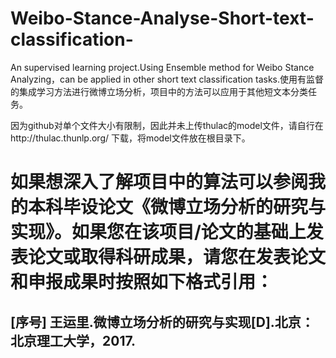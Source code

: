 # Weibo-Stance-Analyse-Short-text-classification-
An supervised learning project.Using Ensemble method for Weibo Stance Analyzing，can be applied in other short text classification tasks.使用有监督的集成学习方法进行微博立场分析，项目中的方法可以应用于其他短文本分类任务。

因为github对单个文件大小有限制，因此并未上传thulac的model文件，请自行在http://thulac.thunlp.org/ 下载，将model文件放在根目录下。

# 如果想深入了解项目中的算法可以参阅我的本科毕设论文《微博立场分析的研究与实现》。如果您在该项目/论文的基础上发表论文或取得科研成果，请您在发表论文和申报成果时按照如下格式引用：
## [序号] 王运里.微博立场分析的研究与实现[D].北京：北京理工大学，2017.
